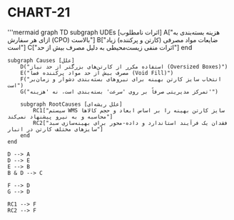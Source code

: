# CHART-21
'''mermaid
graph TD
    subgraph UDEs [اثرات نامطلوب]
        A["هزینه بسته‌بندی به ازای هر سفارش (CPO) بالاست"]
        B["ضایعات مواد مصرفی (کارتن و پرکننده) زیاد است"]
        C["اثرات منفی زیست‌محیطی به دلیل مصرف بیش از حد"]
    end

    subgraph Causes [علل]
        D("استفاده مکرر از کارتن‌های بزرگتر از حد نیاز (Oversized Boxes)")
        E("مصرف بیش از حد مواد پرکننده فضا (Void Fill)")
        F("انتخاب سایز کارتن بهینه برای نیروهای بسته‌بندی دشوار و زمان‌بر است")
        G("تمرکز مدیریتی صرفاً بر روی 'سرعت' بسته‌بندی است، نه 'هزینه'")
        
        subgraph RootCauses [علل ریشه‌ای]
            RC1["سیستم WMS سایز کارتن بهینه را بر اساس ابعاد و حجم کالاها محاسبه و به نیرو پیشنهاد نمی‌کند"]
            RC2["فقدان یک فرآیند استاندارد و داده-محور برای بهینه‌سازی سبد سایزهای مختلف کارتن در انبار"]
        end
    end

    D --> A
    D --> E
    E --> B
    B & D --> C
    
    F --> D
    G --> D
    
    RC1 --> F
    RC2 --> F
